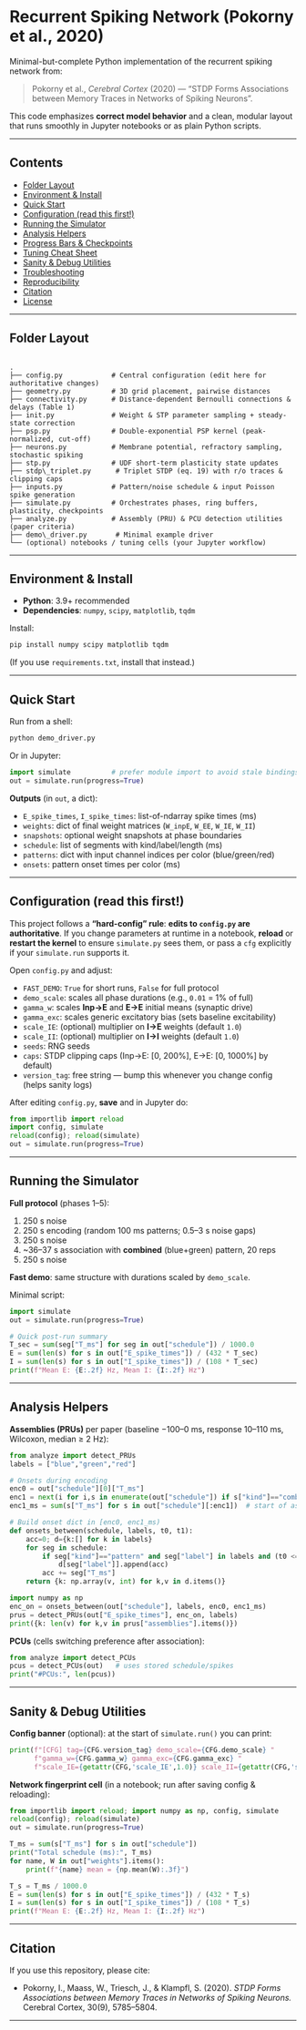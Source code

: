 
# Recurrent Spiking Network (Pokorny et al., 2020)

Minimal-but-complete Python implementation of the recurrent spiking network from:

> Pokorny et al., *Cerebral Cortex* (2020) — “STDP Forms Associations between Memory Traces in Networks of Spiking Neurons”.

This code emphasizes **correct model behavior** and a clean, modular layout that runs smoothly in Jupyter notebooks or as plain Python scripts.

---

## Contents

- [Folder Layout](#folder-layout)
- [Environment & Install](#environment--install)
- [Quick Start](#quick-start)
- [Configuration (read this first!)](#configuration-read-this-first)
- [Running the Simulator](#running-the-simulator)
- [Analysis Helpers](#analysis-helpers)
- [Progress Bars & Checkpoints](#progress-bars--checkpoints)
- [Tuning Cheat Sheet](#tuning-cheat-sheet)
- [Sanity & Debug Utilities](#sanity--debug-utilities)
- [Troubleshooting](#troubleshooting)
- [Reproducibility](#reproducibility)
- [Citation](#citation)
- [License](#license)

---

## Folder Layout

```

.
├── config.py            # Central configuration (edit here for authoritative changes)
├── geometry.py          # 3D grid placement, pairwise distances
├── connectivity.py      # Distance-dependent Bernoulli connections & delays (Table 1)
├── init.py              # Weight & STP parameter sampling + steady-state correction
├── psp.py               # Double-exponential PSP kernel (peak-normalized, cut-off)
├── neurons.py           # Membrane potential, refractory sampling, stochastic spiking
├── stp.py               # UDF short-term plasticity state updates
├── stdp\_triplet.py      # Triplet STDP (eq. 19) with r/o traces & clipping caps
├── inputs.py            # Pattern/noise schedule & input Poisson spike generation
├── simulate.py          # Orchestrates phases, ring buffers, plasticity, checkpoints
├── analyze.py           # Assembly (PRU) & PCU detection utilities (paper criteria)
├── demo\_driver.py       # Minimal example driver
└── (optional) notebooks / tuning cells (your Jupyter workflow)

````

---

## Environment & Install

- **Python**: 3.9+ recommended  
- **Dependencies**: `numpy`, `scipy`, `matplotlib`, `tqdm`

Install:
```bash
pip install numpy scipy matplotlib tqdm
````

(If you use `requirements.txt`, install that instead.)

---

## Quick Start

Run from a shell:

```bash
python demo_driver.py
```

Or in Jupyter:

```python
import simulate          # prefer module import to avoid stale bindings
out = simulate.run(progress=True)
```

**Outputs** (in `out`, a dict):

* `E_spike_times`, `I_spike_times`: list-of-ndarray spike times (ms)
* `weights`: dict of final weight matrices (`W_inpE`, `W_EE`, `W_IE`, `W_II`)
* `snapshots`: optional weight snapshots at phase boundaries
* `schedule`: list of segments with kind/label/length (ms)
* `patterns`: dict with input channel indices per color (blue/green/red)
* `onsets`: pattern onset times per color (ms)

---

## Configuration (read this first!)

This project follows a **“hard-config” rule**: **edits to `config.py` are authoritative**.
If you change parameters at runtime in a notebook, **reload** or **restart the kernel** to ensure `simulate.py` sees them, or pass a `cfg` explicitly if your `simulate.run` supports it.

Open `config.py` and adjust:

* `FAST_DEMO`: `True` for short runs, `False` for full protocol
* `demo_scale`: scales all phase durations (e.g., `0.01` = 1% of full)
* `gamma_w`: scales **Inp→E** and **E→E** initial means (synaptic drive)
* `gamma_exc`: scales generic excitatory bias (sets baseline excitability)
* `scale_IE`: (optional) multiplier on **I→E** weights (default `1.0`)
* `scale_II`: (optional) multiplier on **I→I** weights (default `1.0`)
* `seeds`: RNG seeds
* `caps`: STDP clipping caps (Inp→E: \[0, 200%], E→E: \[0, 1000%] by default)
* `version_tag`: free string — bump this whenever you change config (helps sanity logs)

After editing `config.py`, **save** and in Jupyter do:

```python
from importlib import reload
import config, simulate
reload(config); reload(simulate)
out = simulate.run(progress=True)
```

---

## Running the Simulator

**Full protocol** (phases 1–5):

1. 250 s noise
2. 250 s encoding (random 100 ms patterns; 0.5–3 s noise gaps)
3. 250 s noise
4. \~36–37 s association with **combined** (blue+green) pattern, 20 reps
5. 250 s noise

**Fast demo**: same structure with durations scaled by `demo_scale`.

Minimal script:

```python
import simulate
out = simulate.run(progress=True)

# Quick post-run summary
T_sec = sum(seg["T_ms"] for seg in out["schedule"]) / 1000.0
E = sum(len(s) for s in out["E_spike_times"]) / (432 * T_sec)
I = sum(len(s) for s in out["I_spike_times"]) / (108 * T_sec)
print(f"Mean E: {E:.2f} Hz, Mean I: {I:.2f} Hz")
```

---

## Analysis Helpers

**Assemblies (PRUs)** per paper (baseline −100–0 ms, response 10–110 ms, Wilcoxon, median ≥ 2 Hz):

```python
from analyze import detect_PRUs
labels = ["blue","green","red"]

# Onsets during encoding
enc0 = out["schedule"][0]["T_ms"]
enc1 = next(i for i,s in enumerate(out["schedule"]) if s["kind"]=="combined")
enc1_ms = sum(s["T_ms"] for s in out["schedule"][:enc1])  # start of association

# Build onset dict in [enc0, enc1_ms)
def onsets_between(schedule, labels, t0, t1):
    acc=0; d={k:[] for k in labels}
    for seg in schedule:
        if seg["kind"]=="pattern" and seg["label"] in labels and (t0 <= acc < t1):
            d[seg["label"]].append(acc)
        acc += seg["T_ms"]
    return {k: np.array(v, int) for k,v in d.items()}

import numpy as np
enc_on = onsets_between(out["schedule"], labels, enc0, enc1_ms)
prus = detect_PRUs(out["E_spike_times"], enc_on, labels)
print({k: len(v) for k,v in prus["assemblies"].items()})
```

**PCUs** (cells switching preference after association):

```python
from analyze import detect_PCUs
pcus = detect_PCUs(out)   # uses stored schedule/spikes
print("#PCUs:", len(pcus))
```
---

## Sanity & Debug Utilities

**Config banner** (optional): at the start of `simulate.run()` you can print:

```python
print(f"[CFG] tag={CFG.version_tag} demo_scale={CFG.demo_scale} "
      f"gamma_w={CFG.gamma_w} gamma_exc={CFG.gamma_exc} "
      f"scale_IE={getattr(CFG,'scale_IE',1.0)} scale_II={getattr(CFG,'scale_II',1.0)}")
```

**Network fingerprint cell** (in a notebook; run after saving config & reloading):

```python
from importlib import reload; import numpy as np, config, simulate
reload(config); reload(simulate)
out = simulate.run(progress=True)

T_ms = sum(s["T_ms"] for s in out["schedule"])
print("Total schedule (ms):", T_ms)
for name, W in out["weights"].items():
    print(f"{name} mean = {np.mean(W):.3f}")

T_s = T_ms / 1000.0
E = sum(len(s) for s in out["E_spike_times"]) / (432 * T_s)
I = sum(len(s) for s in out["I_spike_times"]) / (108 * T_s)
print(f"Mean E: {E:.2f} Hz, Mean I: {I:.2f} Hz")
```

---

## Citation

If you use this repository, please cite:

* Pokorny, I., Maass, W., Triesch, J., & Klampfl, S. (2020). *STDP Forms Associations between Memory Traces in Networks of Spiking Neurons.* Cerebral Cortex, 30(9), 5785–5804.

---

